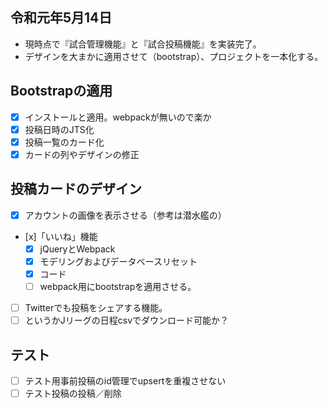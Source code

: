 ## 令和元年5月14日
- 現時点で『試合管理機能』と『試合投稿機能』を実装完了。
- デザインを大まかに適用させて（bootstrap）、プロジェクトを一本化する。

## Bootstrapの適用
- [x] インストールと適用。webpackが無いので楽か
- [x] 投稿日時のJTS化
- [x] 投稿一覧のカード化
 - [x] カードの列やデザインの修正

## 投稿カードのデザイン
- [x] アカウントの画像を表示させる（参考は潜水艦の）
- [x]「いいね」機能
  - [x] jQueryとWebpack
  - [x] モデリングおよびデータベースリセット
  - [x] コード
  - [ ] webpack用にbootstrapを適用させる。
- [ ] Twitterでも投稿をシェアする機能。
- [ ] というかJリーグの日程csvでダウンロード可能か？

## テスト
- [ ] テスト用事前投稿のid管理でupsertを重複させない
- [ ] テスト投稿の投稿／削除